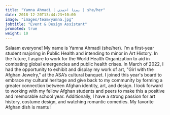 ```yaml
---
title: "Yamna Ahmadi | یمنا احمدی | she/her"
date: 2018-12-20T13:44:23+10:00
image: "images/team/yamna.jpg"
jobtitle: "Event & Design Assistant"
promoted: true
weight: 10
---
```


Salaam everyone! My name is Yamna Ahmadi (she/her). I’m a first-year student majoring in Public Health and intending to minor in Art History. In the future, I aspire to work for the World Health Organization to aid in combating global emergencies and public health crises. In March of 2022, I had the opportunity to exhibit and display my work of art, "Girl with the Afghan Jewelry," at the ASA’s cultural banquet. I joined this year's board to embrace my cultural heritage and give back to my community by forming a greater connection between Afghan identity, art, and design. I look forward to working with my fellow Afghan students and peers to make this a positive and memorable school year. Additionally, I have a strong passion for art history, costume design, and watching romantic comedies. My favorite Afghan dish is mantu!
